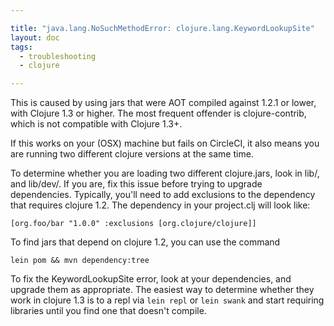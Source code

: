 ```yaml
---

title: "java.lang.NoSuchMethodError: clojure.lang.KeywordLookupSite"
layout: doc
tags:
  - troubleshooting
  - clojure

---
```


This is caused by using jars that were AOT compiled against
1.2.1 or lower, with Clojure 1.3 or higher. The most frequent
offender is clojure-contrib, which is not compatible with
Clojure 1.3+.

If this works on your (OSX) machine but fails on CircleCI, it also
means you are running two different clojure versions at the same
time.

To determine whether you are loading two different clojure.jars,
look in lib/, and lib/dev/. If you are, fix this issue before
trying to upgrade dependencies. Typically, you'll need to add
exclusions to the dependency that requires clojure 1.2. The
dependency in your project.clj will look like:

`[org.foo/bar "1.0.0" :exclusions [org.clojure/clojure]]`

To find jars that depend on clojure 1.2, you can use the command

`lein pom && mvn dependency:tree`

To fix the KeywordLookupSite error, look at your dependencies,
and upgrade them as appropriate. The easiest way to determine
whether they work in clojure 1.3 is to a repl via
`lein repl` or `lein swank`
and start requiring libraries until you find one that doesn't compile.
